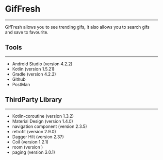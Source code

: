 # GifFresh
-----------
GifFresh allows you to see trending gifs, It also allows you to search gifs and save to favourite.


## Tools
--------
- Android Studio (version 4.2.2)
- Kotlin (version 1.5.21)
- Gradle (version 4.2.2)
- Github
- PostMan


## ThirdParty Library
---------------------
- Kotlin-coroutine (version 1.3.2)
- Material Design (version 1.4.0)
- navigation component (version 2.3.5)
- retrofit (version 2.9.0)
- Dagger Hilt (version 2.37)
- Coil (version 1.2.1)
- room (version )
- paging (version 3.0.1)